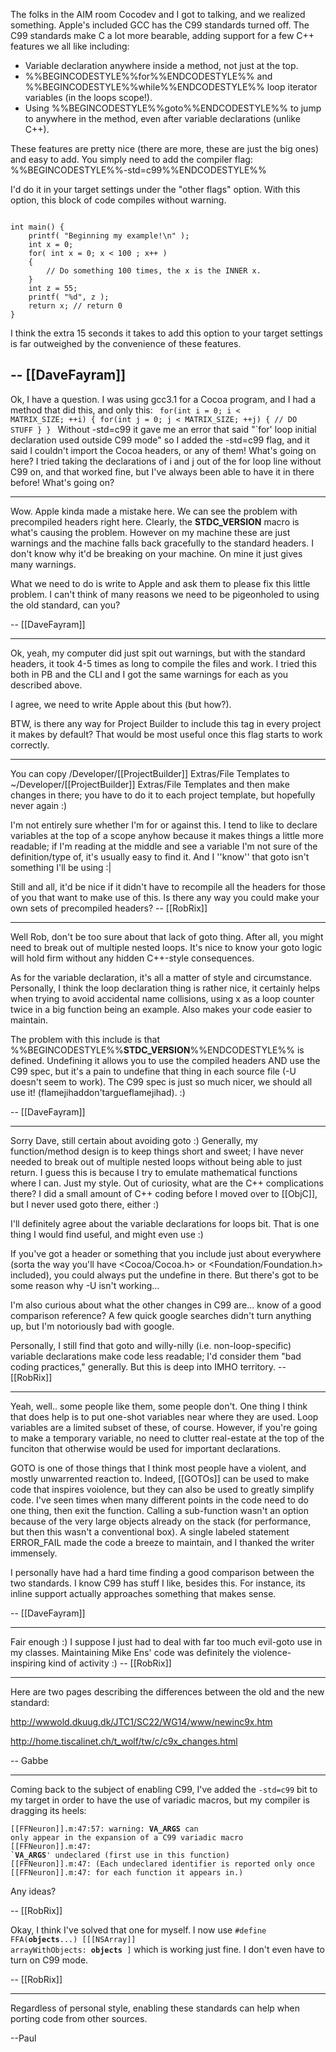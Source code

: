 The folks in the AIM room Cocodev and I got to talking, and we realized something. Apple's included GCC has the C99 standards turned off. The C99 standards make C a lot more bearable, adding support for a few C++ features we all like including:


* Variable declaration anywhere inside a method, not just at the top.
* %%BEGINCODESTYLE%%for%%ENDCODESTYLE%% and %%BEGINCODESTYLE%%while%%ENDCODESTYLE%% loop iterator variables (in the loops scope!).
* Using %%BEGINCODESTYLE%%goto%%ENDCODESTYLE%% to jump to anywhere in the method, even after variable declarations (unlike C++).


These features are pretty nice (there are more, these are just the big ones) and easy to add. You simply need to add the compiler flag: 
%%BEGINCODESTYLE%%-std=c99%%ENDCODESTYLE%%

I'd do it in your target settings under the "other flags" option. With this option, this block of code compiles without warning.

<code>
int main() {
	printf( "Beginning my example!\n" );
	int x = 0;
	for( int x = 0; x < 100 ; x++ ) 
	{
		// Do something 100 times, the x is the INNER x.
	}
	int z = 55;
	printf( "%d", z );
	return x; // return 0
}
</code>

I think the extra 15 seconds it takes to add this option to your target settings is far outweighed by the convenience of these features.

-- [[DaveFayram]]
----
Ok, I have a question. I was using gcc3.1 for a Cocoa program, and I had a method that did this, and only this:
<code>
for(int i = 0; i < MATRIX_SIZE; ++i)
{
   for(int j = 0; j < MATRIX_SIZE; ++j)
   {
       // DO STUFF
   }
}
</code>
Without -std=c99 it gave me an error that said "`for' loop initial declaration used outside C99 mode" so I added the -std=c99 flag, and it said I couldn't import the Cocoa headers, or any of them! What's going on here? I tried taking the declarations of i and j out of the for loop line without C99 on, and that worked fine, but I've always been able to have it in there before! What's going on?

----

Wow. Apple kinda made a mistake here. We can see the problem with precompiled headers right here. Clearly, the __STDC_VERSION__ macro is what's causing the problem. However on my machine these are just warnings and the machine falls back gracefully to the standard headers. I don't know why it'd be breaking on your machine. On mine it just gives many warnings.

What we need to do is write to Apple and ask them to please fix this little problem. I can't think of many reasons we need to be pigeonholed to using the old standard, can you?

-- [[DaveFayram]]

----
Ok, yeah, my computer did just spit out warnings, but with the standard headers, it took 4-5 times as long to compile the files and work. I tried this both in PB and the CLI and I got the same warnings for each as you described above.

I agree, we need to write Apple about this (but how?).

BTW, is there any way for Project Builder to include this tag in every project it makes by default? That would be most useful once this flag starts to work correctly.

----

You can copy /Developer/[[ProjectBuilder]] Extras/File Templates to ~/Developer/[[ProjectBuilder]] Extras/File Templates and then make changes in there; you have to do it to each project template, but hopefully never again :)

I'm not entirely sure whether I'm for or against this. I tend to like to declare variables at the top of a scope anyhow because it makes things a little more readable; if I'm reading at the middle and see a variable I'm not sure of the definition/type of, it's usually easy to find it. And I ''know'' that goto isn't something I'll be using :|

Still and all, it'd be nice if it didn't have to recompile all the headers for those of you that want to make use of this. Is there any way you could make your own sets of precompiled headers? -- [[RobRix]]

----

Well Rob, don't be too sure about that lack of goto thing. After all, you might need to break out of multiple nested loops. It's nice to know your goto logic will hold firm without any hidden C++-style consequences. 

As for the variable declaration, it's all a matter of style and circumstance. Personally, I think the loop declaration thing is rather nice, it certainly helps when trying to avoid accidental name collisions, using x as a loop counter twice in a big function being an example.  Also makes your code easier to maintain. 

The problem with this include is that %%BEGINCODESTYLE%%__STDC_VERSION__%%ENDCODESTYLE%% is defined. Undefining it allows you to use the compiled headers AND use the C99 spec, but it's a pain to undefine that thing in each source file (-U doesn't seem to work).  The C99 spec is just so much nicer, we should all use it! (flamejihaddon'targueflamejihad). :)

-- [[DaveFayram]]

----

Sorry Dave, still certain about avoiding goto :) Generally, my function/method design is to keep things short and sweet; I have never needed to break out of multiple nested loops without being able to just return. I guess this is because I try to emulate mathematical functions where I can. Just my style. Out of curiosity, what are the C++ complications there? I did a small amount of C++ coding before I moved over to [[ObjC]], but I never used goto there, either :)

I'll definitely agree about the variable declarations for loops bit. That is one thing I would find useful, and might even use :)

If you've got a header or something that you include just about everywhere (sorta the way you'll have <Cocoa/Cocoa.h> or <Foundation/Foundation.h> included), you could always put the undefine in there. But there's got to be some reason why -U isn't working...

I'm also curious about what the other changes in C99 are... know of a good comparison reference? A few quick google searches didn't turn anything up, but I'm notoriously bad with google.

Personally, I still find that goto and willy-nilly (i.e. non-loop-specific) variable declarations make code less readable; I'd consider them "bad coding practices," generally. But this is deep into IMHO territory. -- [[RobRix]]

----

Yeah, well.. some people like them, some people don't. One thing I think that does help is to put one-shot variables near where they are used. Loop variables are a limited subset of these, of course. However, if you're going to make a temporary variable, no need to clutter real-estate at the top of the funciton that otherwise would be used for important declarations.

GOTO is one of those things that I think most people have a violent, and mostly unwarrented reaction to. Indeed, [[GOTOs]] can be used to make code that inspires voiolence, but they can also be used to greatly simplify code. I've seen times when many different points in the code need to do one thing, then exit the function. Calling a sub-function wasn't an option because of the very large objects already on the stack (for performance, but then this wasn't a conventional box). A single labeled statement ERROR_FAIL made the code a breeze to maintain, and I thanked the writer immensely.

I personally have had a hard time finding a good comparison between the two standards. I know C99 has stuff I like, besides this. For instance, its inline support actually approaches something that makes sense.

-- [[DaveFayram]]

----

Fair enough :) I suppose I just had to deal with far too much evil-goto use in my classes. Maintaining Mike Ens' code was definitely the violence-inspiring kind of activity :) -- [[RobRix]]

----

Here are two pages describing the differences between the old and the new standard:

http://wwwold.dkuug.dk/JTC1/SC22/WG14/www/newinc9x.htm

http://home.tiscalinet.ch/t_wolf/tw/c/c9x_changes.html

-- Gabbe

----

Coming back to the subject of enabling C99, I've added the <code>-std=c99</code> bit to my target in order to have the use of variadic macros, but my compiler is dragging its heels:

<code>[[FFNeuron]].m:47:57: warning: __VA_ARGS__ can only appear in the expansion of a C99 variadic macro
[[FFNeuron]].m:47: `__VA_ARGS__' undeclared (first use in this function)
[[FFNeuron]].m:47: (Each undeclared identifier is reported only once
[[FFNeuron]].m:47: for each function it appears in.)</code>

Any ideas?

-- [[RobRix]]

Okay, I think I've solved that one for myself. I now use <code>#define FFA(__objects__...)  [[[NSArray]] arrayWithObjects: __objects__ ]</code> which is working just fine. I don't even have to turn on C99 mode.

-- [[RobRix]]

----
Regardless of personal style, enabling these standards can help when porting code from other sources.

--Paul